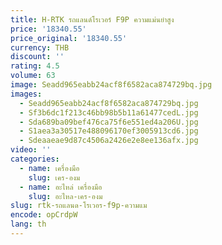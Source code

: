 ```yaml
---
title: H-RTK รถแลนด์โรเวอร์ F9P ความแม่นยำสูง
price: '18340.55'
price_original: '18340.55'
currency: THB
discount: ''
rating: 4.5
volume: 63
image: Seadd965eabb24acf8f6582aca874729bq.jpg
images:
  - Seadd965eabb24acf8f6582aca874729bq.jpg
  - Sf3b6dc1f213c46bb98b5b11a61477cedL.jpg
  - Sda689ba09bef476ca75f6e551ed4a206U.jpg
  - S1aea3a30517e488096170ef3005913cd6.jpg
  - Sdeaaeae9d87c4506a2426e2e8ee136afx.jpg
video: ''
categories:
  - name: เครื่องมือ
    slug: เคร-องม
  - name: อะไหล่ เครื่องมือ
    slug: อะไหล-เคร-องม
slug: rtk-รถแลนด-โรเวอร-f9p-ความแม
encode: opCrdpW
lang: th
---
```

  